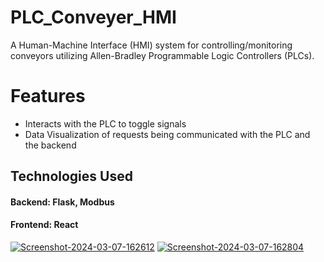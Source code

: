 # PLC_Conveyer_HMI

A Human-Machine Interface (HMI) system for controlling/monitoring conveyors utilizing Allen-Bradley Programmable Logic Controllers (PLCs).

# Features
- Interacts with the PLC to toggle signals
- Data Visualization of requests being communicated with the PLC and the backend

## Technologies Used
#### Backend: Flask, Modbus
#### Frontend: React

<a href='https://postimg.cc/XZZprHh0' target='_blank'><img src='https://i.postimg.cc/XZZprHh0/Screenshot-2024-03-07-162612.png' border='0' alt='Screenshot-2024-03-07-162612'/></a>
<a href='https://postimg.cc/Z06vPQqb' target='_blank'><img src='https://i.postimg.cc/Z06vPQqb/Screenshot-2024-03-07-162804.png' border='0' alt='Screenshot-2024-03-07-162804'/></a>
